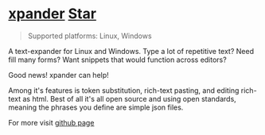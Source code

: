 # [xpander](https://github.com/OzymandiasTheGreat/xpander) <a class="github-button" href="https://github.com/OzymandiasTheGreat/xpander" data-icon="octicon-star" data-size="large" data-show-count="true" aria-label="Star OzymandiasTheGreat/xpander on GitHub">Star</a>

<div class="gallery"></div>

> Supported platforms: <span class="platform">Linux</span>, <span class="platform">Windows</span>

A text-expander for Linux and Windows.
Type a lot of repetitive text? Need fill many forms? Want snippets that would function across editors?

Good news! xpander can help!

Among it's features is token substitution, rich-text pasting, and editing rich-text as html.
Best of all it's all open source and using open standards, meaning the phrases you define are simple json files.

<div class="more">

For more visit [github page](https://github.com/OzymandiasTheGreat/xpander)

</div>

